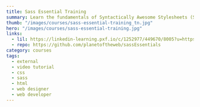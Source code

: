 ```yaml
---
title: Sass Essential Training
summary: Learn the fundamentals of Syntactically Awesome Stylesheets (Sass), a modern web development language that helps you write CSS better, faster, and with more advanced features.
thumb: "/images/courses/sass-essential-training_tn.jpg"
hero: "/images/courses/sass-essential-training.jpg"
links:
  - lil: https://linkedin-learning.pxf.io/c/1252977/449670/8005?u=https%3A%2F%2Fwww.linkedin.com%2Flearning%2Fsass-essential-training
  - repo: https://github.com/planetoftheweb/sassEssentials
category: courses
tags:
  - external
  - video tutorial
  - css
  - sass
  - html
  - web designer
  - web developer
---
```

